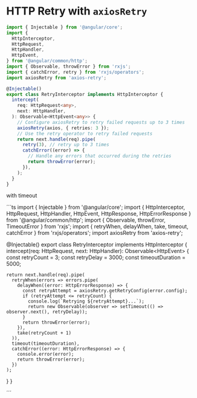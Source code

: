 # HTTP Retry with `axiosRetry`

```ts
import { Injectable } from '@angular/core';
import {
  HttpInterceptor,
  HttpRequest,
  HttpHandler,
  HttpEvent,
} from '@angular/common/http';
import { Observable, throwError } from 'rxjs';
import { catchError, retry } from 'rxjs/operators';
import axiosRetry from 'axios-retry';

@Injectable()
export class RetryInterceptor implements HttpInterceptor {
  intercept(
    req: HttpRequest<any>,
    next: HttpHandler,
  ): Observable<HttpEvent<any>> {
    // Configure axiosRetry to retry failed requests up to 3 times
    axiosRetry(axios, { retries: 3 });
    // Use the retry operator to retry failed requests
    return next.handle(req).pipe(
      retry(3), // retry up to 3 times
      catchError((error) => {
        // Handle any errors that occurred during the retries
        return throwError(error);
      }),
    );
  }
}
```

with timeout

´´´ts
import { Injectable } from '@angular/core';
import { HttpInterceptor, HttpRequest, HttpHandler, HttpEvent, HttpResponse, HttpErrorResponse } from '@angular/common/http';
import { Observable, throwError, TimeoutError } from 'rxjs';
import { retryWhen, delayWhen, take, timeout, catchError } from 'rxjs/operators';
import axiosRetry from 'axios-retry';

@Injectable()
export class RetryInterceptor implements HttpInterceptor {
  intercept(req: HttpRequest<any>, next: HttpHandler): Observable<HttpEvent<any>> {
    const retryCount = 3;
    const retryDelay = 3000;
    const timeoutDuration = 5000;

    return next.handle(req).pipe(
      retryWhen(errors => errors.pipe(
        delayWhen((error: HttpErrorResponse) => {
          const retryAttempt = axiosRetry.getRetryConfig(error.config);
          if (retryAttempt <= retryCount) {
            console.log(`Retrying ${retryAttempt}...`);
            return new Observable(observer => setTimeout(() => observer.next(), retryDelay));
          }
          return throwError(error);
        }),
        take(retryCount + 1)
      )),
      timeout(timeoutDuration),
      catchError((error: HttpErrorResponse) => {
        console.error(error);
        return throwError(error);
      })
    );
  }
}

´´´
